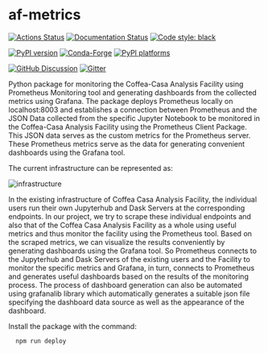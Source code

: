 # af-metrics

[![Actions Status][actions-badge]][actions-link]
[![Documentation Status][rtd-badge]][rtd-link]
[![Code style: black][black-badge]][black-link]

[![PyPI version][pypi-version]][pypi-link]
[![Conda-Forge][conda-badge]][conda-link]
[![PyPI platforms][pypi-platforms]][pypi-link]

[![GitHub Discussion][github-discussions-badge]][github-discussions-link]
[![Gitter][gitter-badge]][gitter-link]


<!-- prettier-ignore-start -->
[actions-badge]:            https://github.com/durbar2003/af-metrics/workflows/CI/badge.svg
[actions-link]:             https://github.com/durbar2003/af-metrics/actions
[black-badge]:              https://img.shields.io/badge/code%20style-black-000000.svg
[black-link]:               https://github.com/psf/black
[conda-badge]:              https://img.shields.io/conda/vn/conda-forge/af-metrics
[conda-link]:               https://github.com/conda-forge/af-metrics-feedstock
[github-discussions-badge]: https://img.shields.io/static/v1?label=Discussions&message=Ask&color=blue&logo=github
[github-discussions-link]:  https://github.com/durbar2003/af-metrics/discussions
[gitter-badge]:             https://badges.gitter.im/https://github.com/durbar2003/af-metrics/community.svg
[gitter-link]:              https://gitter.im/https://github.com/durbar2003/af-metrics/community?utm_source=badge&utm_medium=badge&utm_campaign=pr-badge
[pypi-link]:                https://pypi.org/project/af-metrics/
[pypi-platforms]:           https://img.shields.io/pypi/pyversions/af-metrics
[pypi-version]:             https://badge.fury.io/py/af-metrics.svg
[rtd-badge]:                https://readthedocs.org/projects/af-metrics/badge/?version=latest
[rtd-link]:                 https://af-metrics.readthedocs.io/en/latest/?badge=latest
[sk-badge]:                 https://scikit-hep.org/assets/images/Scikit--HEP-Project-blue.svg
<!-- prettier-ignore-end -->

 Python package for monitoring the Coffea-Casa Analysis Facility using Prometheus Monitoring tool and generating dashboards from the collected metrics using Grafana. The package deploys Prometheus locally on localhost:8003 and establishes a connection between Prometheus and the JSON Data collected from the specific Jupyter Notebook to be monitored in the Coffea-Casa Analysis Facility using the Prometheus Client Package. This JSON data serves as the custom metrics for the Prometheus server. These Prometheus metrics serve as the data for generating convenient dashboards using the Grafana tool. 

 The current infrastructure can be represented as:

![infrastructure](https://user-images.githubusercontent.com/74106901/182768577-054b914d-bab8-470a-b192-fb6eb6156a0e.png)

In the existing infrastructure of Coffea Casa Analysis Facility, the individual users run their own Jupyterhub and Dask Servers at the corresponding endpoints. In our project, we try to scrape these individual endpoints and also that of the Coffea Casa Analysis Facility as a whole using useful metrics and thus monitor the facility using the Prometheus tool. Based on the scraped metrics, we can visualize the results conveniently by generating dashboards using the Grafana tool. So Prometheus connects to the Jupyterhub and Dask Servers of the existing users and the Facility to monitor the specific metrics and Grafana, in turn, connects to Prometheus and generates useful dashboards based on the results of the monitoring process. The process of dashboard generation can also be automated using grafanalib library which automatically generates a suitable json file specifying the dashboard data source as well as the appearance of the dashboard. 

Install the package with the command:

```bash
  npm run deploy
```